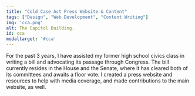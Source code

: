 ```yaml
---
title: "Cold Case Act Press Website & Content"
tags: ["Design", "Web Development", "Content Writing"]
img: 'cca.png'
alt: The Capitol Building.
id: cca
modaltarget: '#cca'
---
```


For the past 3 years, I have assisted my former high school civics class in writing a bill and advocating its passage through Congress. The bill currently resides in the House and the Senate, where it has cleared both of its committees and awaits a floor vote. I created a press website and resources to help with media coverage, and made contributions to the main website, as well.
